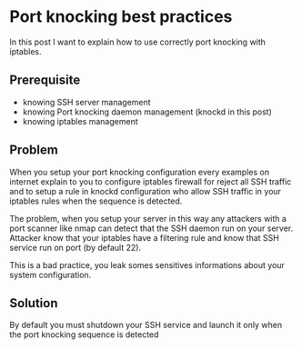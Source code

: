 # Port knocking best practices
In this post I want to explain how to use correctly port knocking with iptables.

## Prerequisite
- knowing SSH server management
- knowing Port knocking daemon management (knockd in this post)
- knowing iptables management

## Problem
When you setup your port knocking configuration every examples on internet explain to you to configure iptables firewall for reject all SSH traffic and to setup a rule in knockd configuration who allow SSH traffic in your iptables rules when the sequence is detected.

The problem, when you setup your server in this way any attackers with a port scanner like nmap can detect that the SSH daemon run on your server. Attacker know that your iptables have a filtering rule and know that SSH service run on port (by default 22).

This is a bad practice, you leak somes sensitives informations about your system configuration.

## Solution
By default you must shutdown your SSH service and launch it only when the port knocking sequence is detected

